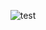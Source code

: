 <p align="center">
  <img src="https://github.com/chhroot/chhroot/assets/92013594/fa4cf1fe-de8b-465f-8592-c82a07bbeb98" alt="test">
</p>
